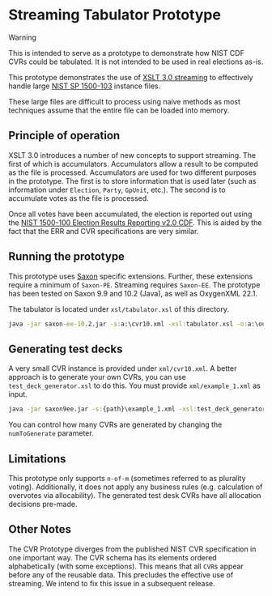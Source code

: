 # Streaming Tabulator Prototype

> [!WARNING]
> This is intended to serve as a prototype to demonstrate how NIST CDF CVRs could be tabulated. It is not intended to be used in real elections as-is.

This prototype demonstrates the use of [XSLT 3.0 streaming](https://www.w3.org/TR/xslt-30/#streaming-concepts) to effectively handle large [NIST SP 1500-103](https://github.com/usnistgov/CastVoteRecords) instance files.

These large files are difficult to process using naive methods as most techniques assume that the entire file can be loaded into memory.

## Principle of operation

XSLT 3.0 introduces a number of new concepts to support streaming. The first of which is accumulators. Accumulators allow a result to be computed as the file is processed. Accumulators are used for two different purposes in the prototype. The first is to store information that is used later (such as information under `Election`, `Party`, `GpUnit`, etc.). The second is to accumulate votes as the file is processed.

Once all votes have been accumulated, the election is reported out using the [NIST 1500-100 Election Results Reporting v2.0 CDF](https://github.com/usnistgov/ElectionResultsReporting/tree/version2). This is aided by the fact that the ERR and CVR specifications are very similar.

## Running the prototype

This prototype uses [Saxon](https://www.saxonica.com/download/java.xml) specific extensions. Further, these extensions require a minimum of `Saxon-PE`. Streaming requires `Saxon-EE`. The prototype has been tested on Saxon 9.9 and 10.2 (Java), as well as OxygenXML 22.1.

The tabulator is located under `xsl/tabulator.xsl` of this directory.

```cmd
java -jar saxon-ee-10.2.jar -s:a:\cvr10.xml -xsl:tabulator.xsl -o:a:\out.xml
```

## Generating test decks

A very small CVR instance is provided under `xml/cvr10.xml`. A better approach is to generate your own CVRs, you can use `test_deck_generator.xsl` to do this. You must provide `xml/example_1.xml` as input.

```cmd
java -jar saxon9ee.jar -s:{path}\example_1.xml -xsl:test_deck_generator.xsl -o:a:\out.xml numToGenerate=15
```

You can control how many CVRs are generated by changing the `numToGenerate` parameter.

## Limitations

This prototype only supports `n-of-m` (sometimes referred to as plurality voting). Additionally, it does not apply any business rules (e.g. calculation of overvotes via allocability). The generated test desk CVRs have all allocation decisions pre-made.

## Other Notes

The CVR Prototype diverges from the published NIST CVR specification in one important way. The CVR schema has its elements ordered alphabetically (with some exceptions). This means that all `CVR`s appear before any of the reusable data. This precludes the effective use of streaming. We intend to fix this issue in a subsequent release.
